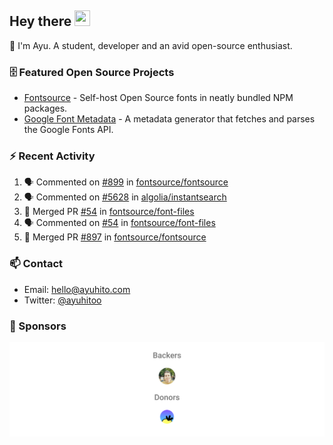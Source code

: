 ## Hey there <img src="https://media.giphy.com/media/hvRJCLFzcasrR4ia7z/giphy.gif" width="25" height="25">

📝 I'm Ayu. A student, developer and an avid open-source enthusiast.

### 🗄 Featured Open Source Projects

- [Fontsource](https://github.com/fontsource/fontsource) - Self-host Open Source fonts in neatly bundled NPM packages.
- [Google Font Metadata](https://github.com/fontsource/google-font-metadata) - A metadata generator that fetches and parses the Google Fonts API.

### ⚡ Recent Activity

<!--START_SECTION:activity-->

1. 🗣 Commented on [#899](https://github.com/fontsource/fontsource/issues/899#issuecomment-1846079512) in [fontsource/fontsource](https://github.com/fontsource/fontsource)
2. 🗣 Commented on [#5628](https://github.com/algolia/instantsearch/issues/5628#issuecomment-1845093662) in [algolia/instantsearch](https://github.com/algolia/instantsearch)
3. 🎉 Merged PR [#54](https://github.com/fontsource/font-files/pull/54) in [fontsource/font-files](https://github.com/fontsource/font-files)
4. 🗣 Commented on [#54](https://github.com/fontsource/font-files/pull/54#issuecomment-1843376617) in [fontsource/font-files](https://github.com/fontsource/font-files)
5. 🎉 Merged PR [#897](https://github.com/fontsource/fontsource/pull/897) in [fontsource/fontsource](https://github.com/fontsource/fontsource)
<!--END_SECTION:activity-->

### 📫 Contact

- Email: hello@ayuhito.com
- Twitter: [@ayuhitoo](https://twitter.com/ayuhitoo)

### :sparkling_heart: Sponsors

<p align="center">
  <a href="https://cdn.jsdelivr.net/gh/ayuhito/ayuhito/sponsors.svg">
    <img src='https://raw.githubusercontent.com/ayuhito/ayuhito/master/sponsors.svg'/>
  </a>
</p>
